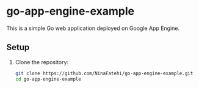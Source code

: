 # go-app-engine-example

This is a simple Go web application deployed on Google App Engine.

## Setup

1. Clone the repository:
   ```bash
   git clone https://github.com/NinaFatehi/go-app-engine-example.git
   cd go-app-engine-example